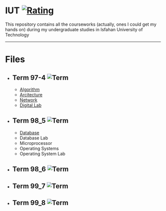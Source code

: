 # **IUT** [![Rating](https://img.shields.io/redmine/plugin/stars/redmine_xlsx_format_issue_exporter?label=Rating&logo=Rating&style=plastic)](https://github.com/BitterOcean/IUT)

This repository contains all the courseworks (actually, ones I could get my hands on) during my undergraduate studies in Isfahan University of Technology 

---
# Files 
- ## **Term 97-4** ![Term](https://img.shields.io/badge/Term-4-red)
  - <a href="https://github.com/BitterOcean/IUT/tree/master/Algorithm">Algorithm</a>
  - <a href="https://github.com/BitterOcean/IUT/tree/master/Arcitecture">Arcitecture</a>
  - <a href="https://github.com/BitterOcean/IUT/tree/master/Network1">Network</a>
  - <a href="https://github.com/BitterOcean/IUT/tree/master/DigitalLab">Digital Lab</a>
- ## **Term 98_5** ![Term](https://img.shields.io/badge/Term-5-orange)
  - <a href="https://github.com/BitterOcean/IUT/tree/master/Database">Database</a>
  - Database Lab
  - Microprocessor
  - Operating Systems
  - Operating System Lab
- ## **Term 98_6** ![Term](https://img.shields.io/badge/Term-6-yellow)
- ## **Term 99_7** ![Term](https://img.shields.io/badge/Term-7-brightgreen)
- ## **Term 99_8** ![Term](https://img.shields.io/badge/Term-8-blue)

